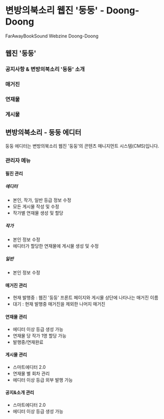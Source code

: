 # 변방의북소리 웹진 '둥둥' - Doong-Doong
FarAwayBookSound Webzine Doong-Doong
## 웹진 '둥둥'
### 공지사항 & 변방의북소리 '둥둥' 소개
### 매거진
### 연재물
### 게시물

## 변방의북소리 - 둥둥 에디터
둥둥 에디터는 변방의북소리 웹진 '둥둥'의 콘텐츠 매니지먼트 시스템(CMS)입니다.
### 관리자 메뉴
#### 필진 관리
##### 에디터
- 본인, 작가, 일반 등급 정보 수정
- 모든 게시물 작성 및 수정
- 작가별 연재물 생성 및 할당
##### 작가
- 본인 정보 수정
- 에디터가 할당한 연재물에 게시물 생성 및 수정
##### 일반
- 본인 정보 수정
#### 매거진 관리
- 현재 발행중 : 웹진 '둥둥' 프론트 페이지와 게시물 상단에 나타나는 매거진 이름
- 대기 : 현재 발행중 매거진을 제외한 나머지 매거진
#### 연재물 관리
- 에디터 이상 등급 생성 가능
- 연재물 당 작가 1명 할당 가능
- 발행중/연재완료
#### 게시물 관리
- 스마트에디터 2.0
- 연재물 별 회차 관리
- 에디터 이상 등급 외부 발행 가능
#### 공지&소개 관리
- 스마트에디터 2.0
- 에디터 이상 등급 생성 가능

